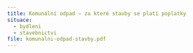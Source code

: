 ```yaml
---
title: Komunální odpad – za které stavby se platí poplatky
situace:
  - bydleni
  - stavebnictvi
file: komunalni-odpad-stavby.pdf
---
```

